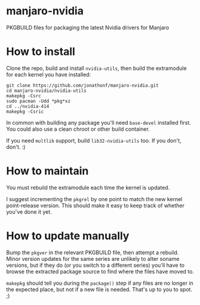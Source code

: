 # manjaro-nvidia
PKGBUILD files for packaging the latest Nvidia drivers for Manjaro

# How to install
Clone the repo, build and install `nvidia-utils`, then build the extramodule for
each kernel you have installed:

```
git clone https://github.com/jonathonf/manjaro-nvidia.git
cd manjaro-nvidia/nvidia-utils
makepkg -Csrc
sudo pacman -Udd *pkg*xz
cd ../nvidia-414
makepkg -Csric
```

In common with building any package you'll need `base-devel` installed first.
You could also use a clean chroot or other build container.

If you need `multlib` support, build `lib32-nvidia-utils` too. If you don't, don't. :)

# How to maintain
You must rebuild the extramodule each time the kernel is updated.

I suggest incrementing the `pkgrel` by one point to match the new kernel point-release 
version. This should make it easy to keep track of whether you've done it yet.

# How to update manually
Bump the `pkgver` in the relevant PKGBUILD file, then attempt a rebuild. Minor
version updates for the same series are unlikely to alter soname versions, but
if they do (or you switch to a different series) you'll have to browse the
extracted package source to find where the files have moved to.

`makepkg` should tell you during the `package()` step if any files are no longer
in the expected place, but not if a new file is needed. That's up to you to spot.
;)
